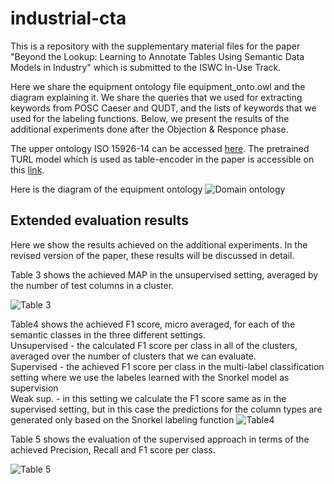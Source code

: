 # industrial-cta

This is a repository with the supplementary material files for the paper "Beyond the Lookup: Learning to Annotate Tables Using Semantic Data Models in Industry" which is submitted to the ISWC In-Use Track. 


Here we share the equipment ontology file equipment_onto.owl and the diagram explaining it. We share the queries that we used for extracting keywords from POSC Caeser and QUDT, and the lists of keywords that we used for the labeling functions. Below, we present the results of the additional experiments done after the Objection & Responce phase.

The upper ontology ISO 15926-14 can be accessed [here](https://rds.posccaesar.org/ontology/lis14/ont/core/).
The pretrained TURL model which is used as table-encoder in the paper is accessible on this [link](https://github.com/sunlab-osu/TURL).

Here is the diagram of the equipment ontology
![Domain ontology](https://user-images.githubusercontent.com/10827830/167885189-0772edc9-73f8-4ab6-ae07-4acf2a9fc682.png)

## Extended evaluation results
Here we show the results achieved on the additional experiments. In the revised version of the paper, these results will be discussed in detail.

Table 3 shows the achieved MAP in the unsupervised setting, averaged by the number of test columns in a cluster. 

![Table 3](https://user-images.githubusercontent.com/10827830/175645684-f40c23c3-d106-43c9-9f95-d0b68d5eb901.png) 


Table4 shows the achieved F1 score, micro averaged, for each of the semantic classes in the three different settings.  <br />
Unsupervised - the calculated F1 score per class in all of the clusters, averaged over the number of clusters that we can evaluate.  <br />
Supervised - the achieved F1 score per class in the multi-label classification setting where we use the labeles learned with the Snorkel model as supervision  <br />
Weak sup. - in this setting we calculate the F1 score same as in the supervised setting, but in this case the predictions for the column types are generated only based on the Snorkel labeling function
 ![Table4](https://user-images.githubusercontent.com/10827830/175648364-08756df3-0ecc-4055-a7ce-c0a59885eb5c.png)



Table 5 shows the evaluation of the supervised approach in terms of the achieved Precision, Recall and F1 score per class.

![Table 5](https://user-images.githubusercontent.com/10827830/175645743-a1b80b88-51ec-418e-9655-2bf32cd0a1a4.png) 


